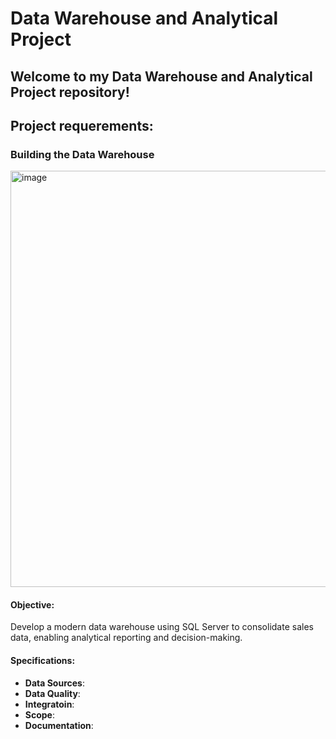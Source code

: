 # Data Warehouse and Analytical Project



Welcome to my **Data Warehouse and Analytical Project** repository!
---
## Project requerements:

### Building the Data Warehouse

<img width="1107" height="666" alt="image" src="https://github.com/user-attachments/assets/880f0ded-6f18-4dbb-9a4a-5bfb63df3b6a" />

#### Objective:
Develop a modern data warehouse using SQL Server to consolidate sales data, enabling analytical reporting and decision-making.


#### Specifications:
- **Data Sources**: 
- **Data Quality**:
- **Integratoin**:
- **Scope**:
- **Documentation**:

